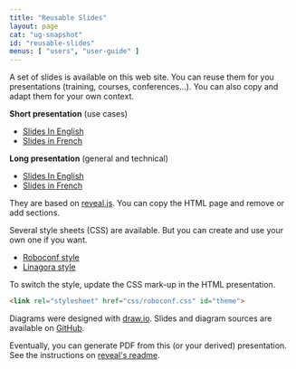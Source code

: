 ```yaml
---
title: "Reusable Slides"
layout: page
cat: "ug-snapshot"
id: "reusable-slides"
menus: [ "users", "user-guide" ]
---
```


A set of slides is available on this web site.
You can reuse them for you presentations (training, courses, conferences...).
You can also copy and adapt them for your own context.

**Short presentation** (use cases)

* [Slides In English](/slides/general/roboconf-use-cases.html)
* [Slides in French](/slides/general/cas-d-usage-de-roboconf.html)

**Long presentation** (general and technical)

* [Slides In English](/slides/general/roboconf-presentation.html)
* [Slides in French](/slides/general/presentation-roboconf.html)

They are based on [reveal.js](http://lab.hakim.se/reveal-js).
You can copy the HTML page and remove or add sections.

Several style sheets (CSS) are available.
But you can create and use your own one if you want.

* [Roboconf style](/slides/general/css/roboconf.css)
* [Linagora style](/slides/general/css/linagora.css)

To switch the style, update the CSS mark-up in the HTML presentation.

```html
<link rel="stylesheet" href="css/roboconf.css" id="theme">
```

Diagrams were designed with [draw.io](https://www.draw.io).
Slides and diagram sources are available on [GitHub](https://github.com/roboconf/roboconf.github.io/).

Eventually, you can generate PDF from this (or your derived) presentation.
See the instructions on [reveal's readme](https://github.com/hakimel/reveal.js#pdf-export).

